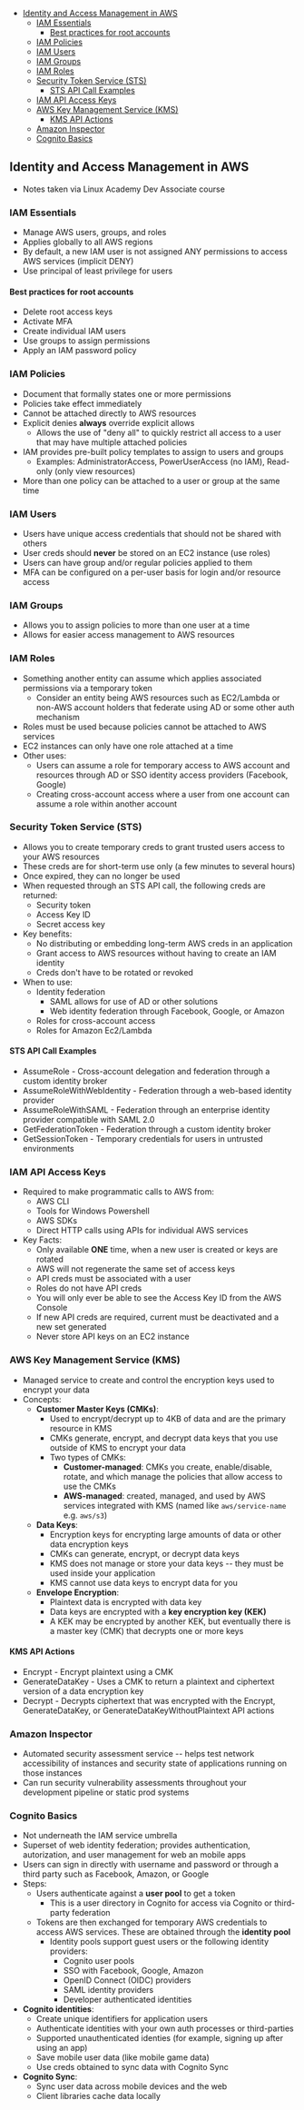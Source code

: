 - [Identity and Access Management in AWS](#identity-and-access-management-in-aws)
  - [IAM Essentials](#iam-essentials)
    - [Best practices for root accounts](#best-practices-for-root-accounts)
  - [IAM Policies](#iam-policies)
  - [IAM Users](#iam-users)
  - [IAM Groups](#iam-groups)
  - [IAM Roles](#iam-roles)
  - [Security Token Service (STS)](#security-token-service-sts)
    - [STS API Call Examples](#sts-api-call-examples)
  - [IAM API Access Keys](#iam-api-access-keys)
  - [AWS Key Management Service (KMS)](#aws-key-management-service-kms)
    - [KMS API Actions](#kms-api-actions)
  - [Amazon Inspector](#amazon-inspector)
  - [Cognito Basics](#cognito-basics)

## Identity and Access Management in AWS
* Notes taken via Linux Academy Dev Associate course

### IAM Essentials
* Manage AWS users, groups, and roles
* Applies globally to all AWS regions
* By default, a new IAM user is not assigned ANY permissions to access AWS services (implicit DENY)
* Use principal of least privilege for users

#### Best practices for root accounts
* Delete root access keys
* Activate MFA
* Create individual IAM users
* Use groups to assign permissions
* Apply an IAM password policy

### IAM Policies
* Document that formally states one or more permissions
* Policies take effect immediately
* Cannot be attached directly to AWS resources
* Explicit denies **always** override explicit allows
    * Allows the use of "deny all" to quickly restrict all access to a user that may have multiple attached policies
* IAM provides pre-built policy templates to assign to users and groups
    * Examples: AdministratorAccess, PowerUserAccess (no IAM), Read-only (only view resources)
* More than one policy can be attached to a user or group at the same time

### IAM Users
* Users have unique access credentials that should not be shared with others
* User creds should **never** be stored on an EC2 instance (use roles)
* Users can have group and/or regular policies applied to them
* MFA can be configured on a per-user basis for login and/or resource access

### IAM Groups
* Allows you to assign policies to more than one user at a time
* Allows for easier access management to AWS resources

### IAM Roles
* Something another entity can assume which applies associated permissions via a temporary token
    * Consider an entity being AWS resources such as EC2/Lambda or non-AWS account holders that federate using AD or some other auth mechanism
* Roles must be used because policies cannot be attached to AWS services
* EC2 instances can only have one role attached at a time
* Other uses:
    * Users can assume a role for temporary access to AWS account and resources through AD or SSO identity access providers (Facebook, Google)
    * Creating cross-account access where a user from one account can assume a role within another account

### Security Token Service (STS)
* Allows you to create temporary creds to grant trusted users access to your AWS resources
* These creds are for short-term use only (a few minutes to several hours)
* Once expired, they can no longer be used
* When requested through an STS API call, the following creds are returned:
    * Security token
    * Access Key ID
    * Secret access key
* Key benefits:
    * No distributing or embedding long-term AWS creds in an application
    * Grant access to AWS resources without having to create an IAM identity
    * Creds don't have to be rotated or revoked
* When to use:
    * Identity federation
        * SAML allows for use of AD or other solutions
        * Web identity federation through Facebook, Google, or Amazon
    * Roles for cross-account access
    * Roles for Amazon Ec2/Lambda

#### STS API Call Examples
* AssumeRole - Cross-account delegation and federation through a custom identity broker
* AssumeRoleWithWebIdentity - Federation through a web-based identity provider
* AssumeRoleWithSAML - Federation through an enterprise identity provider compatible with SAML 2.0
* GetFederationToken - Federation through a custom identity broker
* GetSessionToken - Temporary credentials for users in untrusted environments

### IAM API Access Keys
* Required to make programmatic calls to AWS from:
    * AWS CLI
    * Tools for Windows Powershell
    * AWS SDKs
    * Direct HTTP calls using APIs for individual AWS services
* Key Facts:
    * Only available **ONE** time, when a new user is created or keys are rotated
    * AWS will not regenerate the same set of access keys
    * API creds must be associated with a user
    * Roles do not have API creds
    * You will only ever be able to see the Access Key ID from the AWS Console
    * If new API creds are required, current must be deactivated and a new set generated
    * Never store API keys on an EC2 instance

### AWS Key Management Service (KMS)
* Managed service to create and control the encryption keys used to encrypt your data
* Concepts:
    * **Customer Master Keys (CMKs)**:
        * Used to encrypt/decrypt up to 4KB of data and are the primary resource in KMS
        * CMKs generate, encrypt, and decrypt data keys that you use outside of KMS to encrypt your data
        * Two types of CMKs:
            * **Customer-managed**: CMKs you create, enable/disable, rotate, and which manage the policies that allow access to use the CMKs
            * **AWS-managed**: created, managed, and used by AWS services integrated with KMS (named like `aws/service-name` e.g. `aws/s3`)
    * **Data Keys**:
        * Encryption keys for encrypting large amounts of data or other data encryption keys
        * CMKs can generate, encrypt, or decrypt data keys
        * KMS does not manage or store your data keys -- they must be used inside your application
        * KMS cannot use data keys to encrypt data for you
    * **Envelope Encryption**:
        * Plaintext data is encrypted with data key
        * Data keys are encrypted with a **key encryption key (KEK)**
        * A KEK may be encrypted by another KEK, but eventually there is a master key (CMK) that decrypts one or more keys

#### KMS API Actions
* Encrypt - Encrypt plaintext using a CMK
* GenerateDataKey - Uses a CMK to return a plaintext and ciphertext version of a data encryption key
* Decrypt - Decrypts ciphertext that was encrypted with the Encrypt, GenerateDataKey, or GenerateDataKeyWithoutPlaintext API actions

### Amazon Inspector
* Automated security assessment service -- helps test network accessibility of instances and security state of applications running on those instances
* Can run security vulnerability assessments throughout your development pipeline or static prod systems

### Cognito Basics
* Not underneath the IAM service umbrella
* Superset of web identity federation; provides authentication, autorization, and user management for web an mobile apps
* Users can sign in directly with username and password or through a third party such as Facebook, Amazon, or Google
* Steps:
    * Users authenticate against a **user pool** to get a token
        * This is a user directory in Cognito for access via Cognito or third-party federation
    * Tokens are then exchanged for temporary AWS credentials to access AWS services. These are obtained through the **identity pool**
        * Identity pools support guest users or the following identity providers:
            * Cognito user pools
            * SSO with Facebook, Google, Amazon
            * OpenID Connect (OIDC) providers
            * SAML identity providers
            * Developer authenticated identities
* **Cognito identities**:
    * Create unique identifiers for application users
    * Authenticate identities with your own auth processes or third-parties
    * Supported unauthenticated identies (for example, signing up after using an app)
    * Save mobile user data (like mobile game data)
    * Use creds obtained to sync data with Cognito Sync
* **Cognito Sync**:
    * Sync user data across mobile devices and the web
    * Client libraries cache data locally